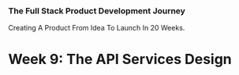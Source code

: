 ### The Full Stack Product Development Journey
Creating A Product From Idea To Launch In 20 Weeks.

# Week 9: The API Services Design

